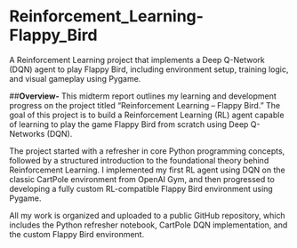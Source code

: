 # Reinforcement_Learning-Flappy_Bird
A Reinforcement Learning project that implements a Deep Q-Network (DQN) agent to play Flappy Bird, including environment setup, training logic, and visual gameplay using Pygame.


##**Overview-**
This midterm report outlines my learning and development progress on the project titled “Reinforcement Learning – Flappy Bird.” The goal of this project is to build a Reinforcement Learning (RL) agent capable of learning to play the game Flappy Bird from scratch using Deep Q-Networks (DQN).

The project started with a refresher in core Python programming concepts, followed by a structured introduction to the foundational theory behind Reinforcement Learning. I implemented my first RL agent using DQN on the classic CartPole environment from OpenAI Gym, and then progressed to developing a fully custom RL-compatible Flappy Bird environment using Pygame.

All my work is organized and uploaded to a public GitHub repository, which includes the Python refresher notebook, CartPole DQN implementation, and the custom Flappy Bird environment.
